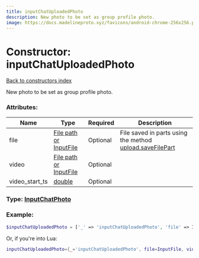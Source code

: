 ```yaml
---
title: inputChatUploadedPhoto
description: New photo to be set as group profile photo.
image: https://docs.madelineproto.xyz/favicons/android-chrome-256x256.png
---
```

# Constructor: inputChatUploadedPhoto  
[Back to constructors index](index.md)



New photo to be set as group profile photo.

### Attributes:

| Name     |    Type       | Required | Description |
|----------|---------------|----------|-------------|
|file|[File path or InputFile](../types/InputFile.md) | Optional|File saved in parts using the method [upload.saveFilePart](../methods/upload.saveFilePart.md)|
|video|[File path or InputFile](../types/InputFile.md) | Optional|
|video\_start\_ts|[double](../types/double.md) | Optional|



### Type: [InputChatPhoto](../types/InputChatPhoto.md)


### Example:

```php
$inputChatUploadedPhoto = ['_' => 'inputChatUploadedPhoto', 'file' => InputFile, 'video' => InputFile, 'video_start_ts' => double];
```  


Or, if you're into Lua:

```lua
inputChatUploadedPhoto={_='inputChatUploadedPhoto', file=InputFile, video=InputFile, video_start_ts=double}

```


